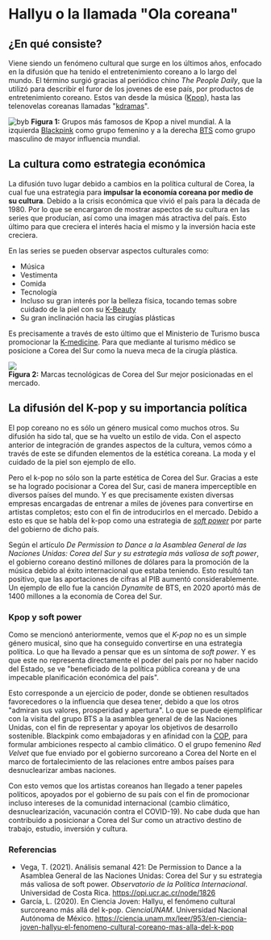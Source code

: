 # Hallyu o la llamada "Ola coreana"  

## ¿En qué consiste?  

Viene siendo un fenómeno cultural que surge en los últimos años, enfocado en la difusión que ha tenido el entretenimiento coreano a lo largo del mundo. El término surgió gracias al periódico chino *The People Daily*, que la utilizó para describir el furor de los jovenes de ese país, por productos de entretenimiento coreano. Estos van desde la música ([Kpop](https://es.wikipedia.org/wiki/K-pop)), hasta las telenovelas coreanas llamadas "[kdramas](https://en.wikipedia.org/wiki/Korean_drama)".  

![byb](https://i2.wp.com/erizos.mx/wp-content/uploads/2021/01/blackpink-parasite-bts-orgullo-corea-del-sur.jpg?w=1280&ssl=1)
**Figura 1:** Grupos más famosos de Kpop a nivel mundial. A la izquierda [Blackpink](https://es.wikipedia.org/wiki/Blackpink) como grupo femenino y a la derecha [BTS](https://es.wikipedia.org/wiki/BTS) como grupo masculino de mayor influencia mundial.

## La cultura como estrategia económica  

La difusión tuvo lugar debido a cambios en la política cultural de Corea, la cual fue una estrategia para **impulsar la economía coreana por medio de su cultura**. Debido a la crisis económica que vivió el país para la década de 1980. Por lo que se encargaron de mostrar aspectos de su cultura en las series que producían, así como una imagen más atractiva del país. Esto último para que creciera el interés hacia el mismo y la inversión hacia este creciera. 

En las series se pueden observar aspectos culturales como:
- Música
- Vestimenta
- Comida
- Tecnología
- Incluso su gran interés por la belleza física, tocando temas sobre cuidado de la piel con su [K-Beauty](https://www.sportfem.es/2019/07/23/k-beauty-el-auge-de-la-cosmetica-coreana/) 
- Su gran inclinación hacia las cirugías plásticas  

Es precisamente a través de esto último que el Ministerio de Turismo busca promocionar la [K-medicine](https://asianortheast.com/seul-la-capital-mundial-del-turismo-medico/). Para que mediante al turismo médico se posicione a Corea del Sur como la nueva meca de la cirugía plástica.

![](https://github.com/margetmartinez/tarea01_Programacion/blob/main/Marcas_Coreadelsur.png)  
**Figura 2:** Marcas tecnológicas de Corea del Sur mejor posicionadas en el mercado. 

## La difusión del K-pop y su importancia política  
El pop coreano no es sólo un género musical como muchos otros. Su difusión ha sido tal, que se ha vuelto un estilo de vida. Con el aspecto anterior de integración de grandes aspectos de la cultura, vemos cómo a través de este se difunden elementos de la estética coreana. La moda y el cuidado de la piel son ejemplo de ello. 

Pero el k-pop no sólo son la parte estética de Corea del Sur. Gracias a este se ha logrado pocisionar a Corea del Sur, casi de manera imperceptible en diversos países del mundo. Y es que precisamente existen diversas empresas encargadas de entrenar a miles de jóvenes para convertirse en artistas completos; esto con el fin de introducirlos en el mercado. Debido a esto es que se habla del k-pop como una estrategia de [*soft power*](https://es.wikipedia.org/wiki/Poder_blando) por parte del gobierno de dicho país.

Según el artículo *De Permission to Dance a la Asamblea General de las Naciones Unidas: Corea del Sur y su estrategia más valiosa de soft power*, el gobierno coreano destinó millones de dólares para la promoción de la música debido al éxito internacional que estaba teniendo. Esto resultó tan positivo, que las aportaciones de cifras al PIB aumentó considerablemente. Un ejemplo de ello fue la canción *Dynamite* de BTS, en 2020 aportó más de 1400 millones a la economía de Corea del Sur. 

### Kpop y soft power  

Como se mencionó anteriormente, vemos que el *K-pop* no es un simple género musical, sino que ha conseguido convertirse en una estrategia política. Lo que ha llevado a pensar que es un síntoma de *soft power*. Y es que este no representa directamente el poder del país por no haber nacido del Estado, se ve "beneficiado de la política pública coreana y de una impecable planificación económica del país". 

Esto corresponde a un ejercicio de poder, donde se obtienen resultados favorecedores o la influencia que desea tener, debido a que los otros "admiran sus valores, prosperidad y apertura". Lo que se puede ejemplificar con la visita del grupo BTS a la asamblea general de de las Naciones Unidas, con el fin de representar y apoyar los objetivos de desarrollo sostenible. Blackpink como embajadoras y en afinidad con la [COP](https://www.uchile.cl/noticias/156507/que-es-la-cop), para formular ambiciones respecto al cambio climático. O el grupo femenino *Red Velvet* que fue enviado por el gobierno surcoreano a Corea del Norte en el marco de fortalecimiento de las relaciones entre ambos países para desnuclearizar ambas naciones.

Con esto vemos que los artistas coreanos han llegado a tener papeles políticos, apoyados por el gobierno de su país con el fin de promocionar incluso intereses de la comunidad internacional (cambio climático, desnuclearización, vacunación contra el COVID-19). No cabe duda que han contribuido a posicionar a Corea del Sur como un atractivo destino de trabajo, estudio, inversión y cultura.

### Referencias
- Vega, T. (2021). Análisis semanal 421: De Permission to Dance a la Asamblea General de las Naciones Unidas: Corea del Sur y su estrategia más valiosa de soft power. *Observatorio de la Política Internacional*. Universidad de Costa Rica. https://opi.ucr.ac.cr/node/1826  
- García, L. (2020). En Ciencia Joven: Hallyu, el fenómeno cultural surcoreano más allá del k-pop. *CienciaUNAM*. Universidad Nacional Autónoma de México. https://ciencia.unam.mx/leer/953/en-ciencia-joven-hallyu-el-fenomeno-cultural-coreano-mas-alla-del-k-pop
